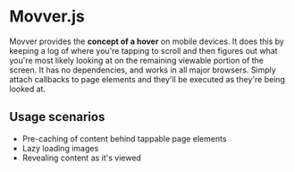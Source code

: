 # Movver.js
Movver provides the **concept of a hover** on mobile devices. It does this by keeping a log of where you're tapping to scroll and then figures out what you're most likely looking at on the remaining viewable portion of the screen. It has no dependencies, and works in all major browsers. Simply attach callbacks to page elements and they'll be executed as they're being looked at.

## Usage scenarios
- Pre-caching of content behind tappable page elements
- Lazy loading images
- Revealing content as it's viewed


